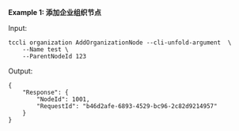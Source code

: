 **Example 1: 添加企业组织节点**



Input: 

```
tccli organization AddOrganizationNode --cli-unfold-argument  \
    --Name test \
    --ParentNodeId 123
```

Output: 
```
{
    "Response": {
        "NodeId": 1001,
        "RequestId": "b46d2afe-6893-4529-bc96-2c82d9214957"
    }
}
```

